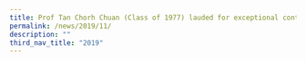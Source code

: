 ```yaml
---
title: Prof Tan Chorh Chuan (Class of 1977) lauded for exceptional contributions
permalink: /news/2019/11/
description: ""
third_nav_title: "2019"
---
```

